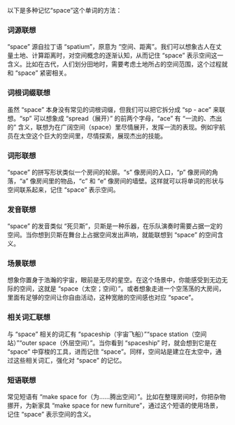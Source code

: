 以下是多种记忆“space”这个单词的方法：

### 词源联想
“space” 源自拉丁语 “spatium”，原意为 “空间、距离”。我们可以想象古人在丈量土地、计算距离时，对空间概念的逐渐认知，从而记住 “space” 表示空间这一含义。比如在古代，人们划分田地时，需要考虑土地所占的空间范围，这个过程就和 “space” 紧密相关。

### 词根词缀联想
虽然 “space” 本身没有常见的词根词缀，但我们可以把它拆分成 “sp - ace” 来联想。“sp” 可以想象成 “spread（展开）” 的前两个字母，“ace” 有 “一流的、杰出的” 含义，联想为在广阔空间（space）里尽情展开，发挥一流的表现。例如宇航员在太空这个巨大的空间里，尽情探索，展现杰出的技能。

### 词形联想
“space” 的拼写形状类似一个房间的轮廓。“s” 像房间的入口，“p” 像房间的角落，“a” 像房间里的物品，“c” 和 “e” 像房间的墙壁。这样就可以将单词的形状与空间联系起来，记住 “space” 表示空间。

### 发音联想
“space” 的发音类似 “死贝斯”，贝斯是一种乐器，在乐队演奏时需要占据一定的空间。当你想到贝斯在舞台上占据空间发出声响，就能联想到 “space” 的空间含义。

### 场景联想
想象你置身于浩瀚的宇宙，眼前是无尽的星空。在这个场景中，你能感受到无边无际的空间，这就是 “space（太空；空间）”。或者想象走进一个空荡荡的大房间，里面有足够的空间让你自由活动，这种宽敞的空间感也对应 “space”。

### 相关词汇联想
与 “space” 相关的词汇有 “spaceship（宇宙飞船）”“space station（空间站）”“outer space（外层空间）”。当你看到 “spaceship” 时，就会想到它是在 “space” 中穿梭的工具，进而记住 “space”。同样，空间站是建立在太空中，通过这些相关词汇，强化对 “space” 的记忆。

### 短语联想
常见短语有 “make space for（为……腾出空间）”。比如在整理房间时，你把杂物挪开，为新家具 “make space for new furniture”，通过这个短语的使用场景，记住 “space” 表示空间的含义。 